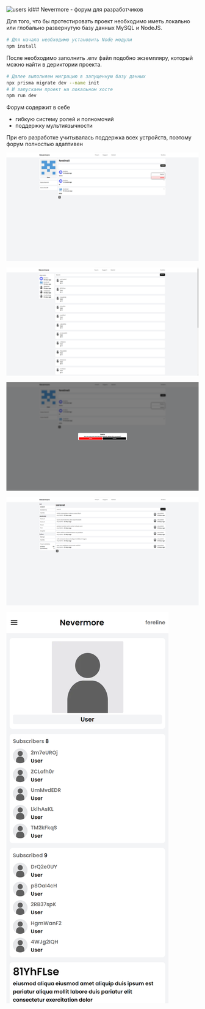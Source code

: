 ![users id](https://github.com/fereline0/nevermore/assets/159427697/a6514874-2c8b-495e-b111-84634c57937c)## Nevermore - форум для разработчиков

Для того, что бы протестировать проект необходимо иметь локально или глобально развернутую базу данных MySQL и NodeJS.

```bash
# Для начала необходимо установить Node модули
npm install
```

После необходимо заполнить .env файл подобно экземпляру, который можно найти в дериктории проекта.

```bash
# Далее выполняем миграцию в запущенную базу данных
npx prisma migrate dev --name init
# И запускаем проект на локальном хосте
npm run dev
```

Форум содержит в себе

- гибкую систему ролей и полномочий
- поддержку мультиязычности

При его разработке учитывалась поддержка всех устройств, поэтому форум полностью адаптивен

![alt text](https://github.com/fereline0/nevermore/blob/main/public/preview/users[id].png)

![alt text](https://github.com/fereline0/nevermore/blob/main/public/preview/users.png)

![alt text](https://github.com/fereline0/nevermore/blob/main/public/preview/modal.png)

![alt text](https://github.com/fereline0/nevermore/blob/main/public/preview/forums[id].png)

![alt text](https://github.com/fereline0/nevermore/blob/main/public/preview/users[id](mobile).png)
